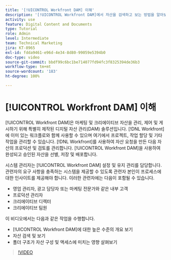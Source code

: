 ```yaml
---
title: '[!UICONTROL Workfront DAM] 이해'
description: '[!UICONTROL Workfront DAM]에서 자산을 검색하고 보는 방법을 알아보고, 폴더 구조가 자산 구성 및 액세스에 미치는 영향을 살펴봅니다.'
activity: use
feature: Digital Content and Documents
type: Tutorial
role: Admin
level: Intermediate
team: Technical Marketing
jira: KT-8965
exl-id: fdda9461-e96d-4e34-8d80-99059e5394b0
doc-type: video
source-git-commit: bbdf99c6bc1be714077fd94fc3f8325394de36b3
workflow-type: tm+mt
source-wordcount: '183'
ht-degree: 100%

---
```


# [!UICONTROL Workfront DAM] 이해

[!UICONTROL Workfront DAM]은 마케팅 및 크리에이티브 자산을 관리, 제어 및 게시하기 위해 특별히 제작된 디지털 자산 관리(DAM) 솔루션입니다. [!DNL Workfront]에 이미 있는 워크플로와 함께 사용할 수 있으며 여기에서 프로젝트, 작업 할당 및 기타 작업을 관리할 수 있습니다. [!DNL Workfront]를 사용하여 자산 요청을 만든 다음 자산의 프로덕션 및 검토를 관리합니다. [!UICONTROL Workfront DAM]을 사용하여 완성되고 승인된 자산을 선별, 저장 및 배포합니다.


시스템 관리자는 [!UICONTROL Workfront DAM] 설정 및 유지 관리를 담당합니다. 관련자의 요구 사항을 충족하는 시스템을 제공할 수 있도록 관련자 본인이 프로세스에 대한 인사이트를 제공해야 합니다. 이러한 관련자에는 다음이 포함될 수 있습니다.

* 영업 관리자, 광고 담당자 또는 마케팅 전문가와 같은 내부 고객
* 프로덕션 관리자
* 크리에이티브 디렉터
* 크리에이티브 팀원

이 비디오에서는 다음과 같은 작업을 수행합니다.

* [!UICONTROL Workfront DAM]에 대한 높은 수준의 개요 보기
* 자산 검색 및 보기
* 폴더 구조가 자산 구성 및 액세스에 미치는 영향 살펴보기

>[!VIDEO](https://video.tv.adobe.com/v/335228/?quality=12&learn=on&enablevpops=1)
